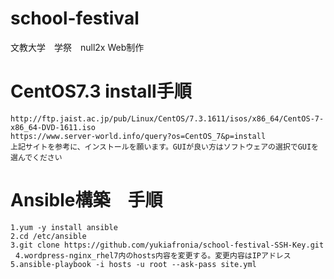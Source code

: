 # school-festival
文教大学　学祭　null2x Web制作

# CentOS7.3 install手順
`http://ftp.jaist.ac.jp/pub/Linux/CentOS/7.3.1611/isos/x86_64/CentOS-7-x86_64-DVD-1611.iso`  
`https://www.server-world.info/query?os=CentOS_7&p=install`  
`上記サイトを参考に、インストールを願います。GUIが良い方はソフトウェアの選択でGUIを選んでください`  

# Ansible構築　手順
`1.yum -y install ansible`  
`2.cd /etc/ansible`  
`3.git clone https://github.com/yukiafronia/school-festival-SSH-Key.git`  
`4.wordpress-nginx_rhel7内のhosts内容を変更する。変更内容はIPアドレス`   
`5.ansible-playbook -i hosts -u root --ask-pass site.yml`  
